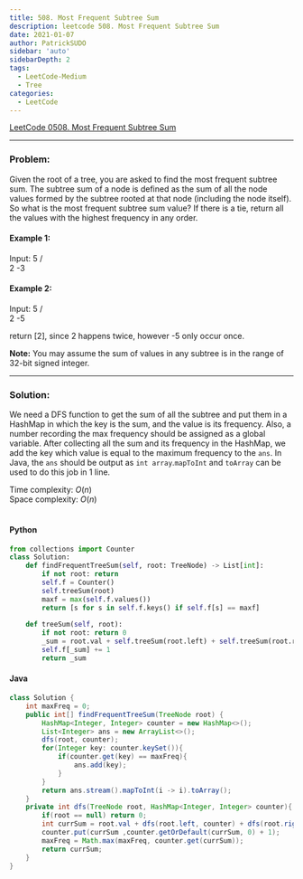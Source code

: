 ```yaml
---
title: 508. Most Frequent Subtree Sum
description: leetcode 508. Most Frequent Subtree Sum    
date: 2021-01-07
author: PatrickSUDO
sidebar: 'auto'
sidebarDepth: 2
tags: 
  - LeetCode-Medium
  - Tree
categories:
  - LeetCode
---
```

[LeetCode 0508. Most Frequent Subtree Sum](https://leetcode.com/problems/most-frequent-subtree-sum/)

---
### Problem: <br/>

Given the root of a tree, you are asked to find the most frequent subtree sum. The subtree sum of a node is defined as the sum of all the node values formed by the subtree rooted at that node (including the node itself). So what is the most frequent subtree sum value? If there is a tie, return all the values with the highest frequency in any order.


#### Example 1:
Input:
      5
     /  \
    2   -3

#### Example 2:
Input:
      5
     /  \
    2   -5

return [2], since 2 happens twice, however -5 only occur once.

**Note:** You may assume the sum of values in any subtree is in the range of 32-bit signed integer.

---
### Solution: <br/>

We need a DFS function to get the sum of all the subtree and put them in a HashMap in which the key is the sum, and the value is its frequency. Also, a number recording the max frequency should be assigned as a global variable. After collecting all the sum and its frequency in the HashMap, we add the key which value is equal to the maximum frequency to the `ans`. In Java, the `ans` should be output as `int array`.`mapToInt` and `toArray` can be used to do this job in 1 line.

Time complexity: $O(n)$</br>
Space complexity: $O(n)$ 
</br>
</br>

#### Python
```python
from collections import Counter
class Solution:
    def findFrequentTreeSum(self, root: TreeNode) -> List[int]:
        if not root: return 
        self.f = Counter()
        self.treeSum(root)
        maxf = max(self.f.values())
        return [s for s in self.f.keys() if self.f[s] == maxf]
              
    def treeSum(self, root):
        if not root: return 0
        _sum = root.val + self.treeSum(root.left) + self.treeSum(root.right)
        self.f[_sum] += 1
        return _sum
```


#### Java
```java
class Solution {
    int maxFreq = 0;
    public int[] findFrequentTreeSum(TreeNode root) {
        HashMap<Integer, Integer> counter = new HashMap<>();
        List<Integer> ans = new ArrayList<>();
        dfs(root, counter);
        for(Integer key: counter.keySet()){
            if(counter.get(key) == maxFreq){
                ans.add(key);
            }
        }
        return ans.stream().mapToInt(i -> i).toArray();
    }
    private int dfs(TreeNode root, HashMap<Integer, Integer> counter){
        if(root == null) return 0;
        int currSum = root.val + dfs(root.left, counter) + dfs(root.right, counter);
        counter.put(currSum ,counter.getOrDefault(currSum, 0) + 1);
        maxFreq = Math.max(maxFreq, counter.get(currSum));
        return currSum;
    }
}
```

<Disqus shortname="patricksudo" />